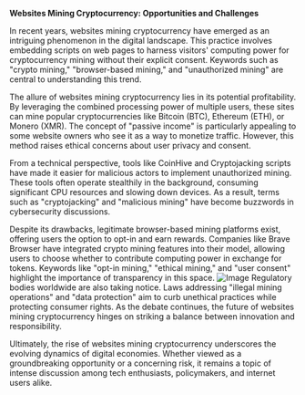 **Websites Mining Cryptocurrency: Opportunities and Challenges**

In recent years, websites mining cryptocurrency have emerged as an intriguing phenomenon in the digital landscape. This practice involves embedding scripts on web pages to harness visitors' computing power for cryptocurrency mining without their explicit consent. Keywords such as "crypto mining," "browser-based mining," and "unauthorized mining" are central to understanding this trend.

The allure of websites mining cryptocurrency lies in its potential profitability. By leveraging the combined processing power of multiple users, these sites can mine popular cryptocurrencies like Bitcoin (BTC), Ethereum (ETH), or Monero (XMR). The concept of "passive income" is particularly appealing to some website owners who see it as a way to monetize traffic. However, this method raises ethical concerns about user privacy and consent.

From a technical perspective, tools like CoinHive and Cryptojacking scripts have made it easier for malicious actors to implement unauthorized mining. These tools often operate stealthily in the background, consuming significant CPU resources and slowing down devices. As a result, terms such as "cryptojacking" and "malicious mining" have become buzzwords in cybersecurity discussions.

Despite its drawbacks, legitimate browser-based mining platforms exist, offering users the option to opt-in and earn rewards. Companies like Brave Browser have integrated crypto mining features into their model, allowing users to choose whether to contribute computing power in exchange for tokens. Keywords like "opt-in mining," "ethical mining," and "user consent" highlight the importance of transparency in this space.
 ![Image](https://github.com/user-attachments/assets/b6e7b7a2-655e-4d44-8baa-20c566a3cb65)
Regulatory bodies worldwide are also taking notice. Laws addressing "illegal mining operations" and "data protection" aim to curb unethical practices while protecting consumer rights. As the debate continues, the future of websites mining cryptocurrency hinges on striking a balance between innovation and responsibility.

Ultimately, the rise of websites mining cryptocurrency underscores the evolving dynamics of digital economies. Whether viewed as a groundbreaking opportunity or a concerning risk, it remains a topic of intense discussion among tech enthusiasts, policymakers, and internet users alike.